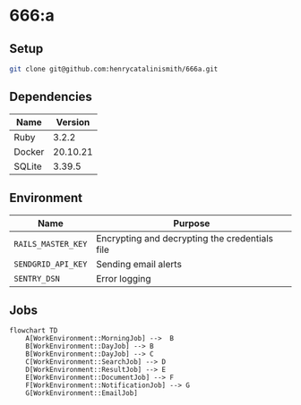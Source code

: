 # 666:a

## Setup

```bash
git clone git@github.com:henrycatalinismith/666a.git
```

## Dependencies

| Name   | Version  |
|--------|----------|
| Ruby   | 3.2.2    |
| Docker | 20.10.21 |
| SQLite | 3.39.5   |

## Environment

| Name               | Purpose                                        |
|--------------------|------------------------------------------------|
| `RAILS_MASTER_KEY` | Encrypting and decrypting the credentials file |
| `SENDGRID_API_KEY` | Sending email alerts                           |
| `SENTRY_DSN`       | Error logging                                  |

## Jobs

```mermaid
flowchart TD
    A[WorkEnvironment::MorningJob] -->  B
    B[WorkEnvironment::DayJob] --> B
    B[WorkEnvironment::DayJob] --> C
    C[WorkEnvironment::SearchJob] --> D
    D[WorkEnvironment::ResultJob] --> E
    E[WorkEnvironment::DocumentJob] --> F
    F[WorkEnvironment::NotificationJob] --> G
    G[WorkEnvironment::EmailJob]
```
